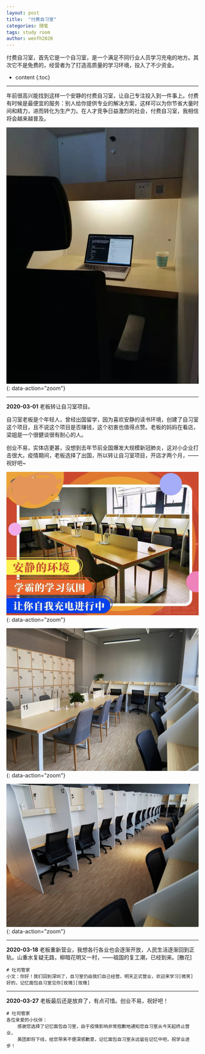 ```yaml
---
layout: post
title:  "付费自习室"
categories: 随笔
tags: study room
author: wenfh2020
---
```



付费自习室，首先它是一个自习室，是一个满足不同行业人员学习充电的地方。其次它不是免费的，经营者为了打造高质量的学习环境，投入了不少资金。



* content
{:toc}

---

年前很高兴能找到这样一个安静的付费自习室，让自己专注投入到一件事上。付费有时候是最便宜的服务：别人给你提供专业的解决方案，这样可以为你节省大量时间和精力，进而转化为生产力。在人才竞争日益激烈的社会，付费自习室，我相信将会越来越普及。

![学习环境](/images/2020-03-11-08-59-15.png){: data-action="zoom"}

---

**2020-03-01** 老板转让自习室项目。

自习室老板是个年轻人，曾经出国留学，因为喜欢安静的读书环境，创建了自习室这个项目，且不说这个项目是否赚钱，这个初衷也值得点赞。老板的妈妈在看店，梁姐是一个很健谈很有耐心的人。

创业不易，实体店更甚，没想到去年节前全国爆发大规模新冠肺炎，这对小企业打击很大。疫情期间，老板选择了出国，所以转让自习室项目，开店才两个月，——祝好吧~

![自习室1](/images/2020-03-11-09-00-50.png){: data-action="zoom"}

![自习室2](/images/2020-03-11-09-01-08.png){: data-action="zoom"}

![自习室3](/images/2020-03-11-09-01-24.png){: data-action="zoom"}

---

**2020-03-18** 老板重新营业，我想各行各业也会逐渐开放，人民生活逐渐回到正轨。山重水复疑无路，柳暗花明又一村，——祖国的复工潮，已经到来。[散花]

```shell
# 吐司管家
小文：你好！我们回到深圳了，自习室仍由我们自己经营，明天正式营业，欢迎来学习[微笑]
好的，记忆面包自习室见你[玫瑰][玫瑰]
```

---

**2020-03-27**  老板最后还是放弃了，有点可惜。创业不易，祝好吧！

```shell
# 吐司管家
各位亲爱的小伙伴：
    感谢您选择了记忆面包自习室，由于疫情影响非常抱歉地通知您自习室从今天起终止营业，
    美团即将下线，给您带来不便深感歉意，记忆面包自习室永远留在记忆中吧，祝学业进步！
```
